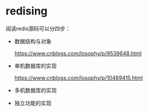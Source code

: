 # redising
阅读redis源码可以分四步：
* 数据结构与对象

  https://www.cnblogs.com/losophy/p/9539648.html
* 单机数据库的实现

  https://www.cnblogs.com/losophy/p/10489415.html
* 多机数据库的实现
* 独立功能的实现
